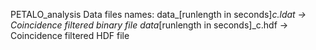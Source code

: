 PETALO_analysis
Data files names: data_[runlength in seconds]_c.ldat -> Coincidence filtered binary file
		  data_[runlength in seconds]_c.hdf  -> Coincidence filtered HDF file
